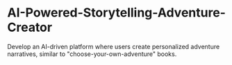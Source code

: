 # AI-Powered-Storytelling-Adventure-Creator
Develop an AI-driven platform where users create personalized adventure narratives, similar to "choose-your-own-adventure" books.
